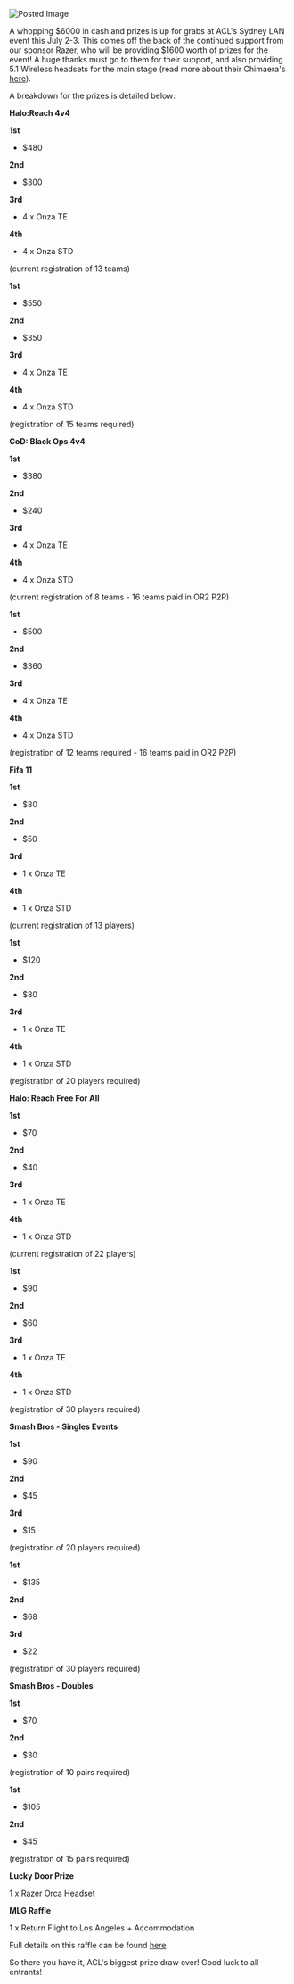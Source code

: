 ![Posted Image](http://www.aclpro.com.au/images/banner/aclsydprizesml.jpg)







A whopping $6000 in cash and prizes is up for grabs at ACL's Sydney LAN event this July 2-3. This comes off the back of the continued support from our sponsor Razer, who will be providing $1600 worth of prizes for the event! A huge thanks must go to them for their support, and also providing 5.1 Wireless headsets for the main stage (read more about their Chimaera's 
[here](http://www.aclpro.com.au/forums/topic/11898-razer-chimaera-51-named-the-official-headset-of-the-acl-pro-circuit/)).





A breakdown for the prizes is detailed below:









**Halo:Reach 4v4**





**1st**
 - $480



**2nd**
 - $300



**3rd**
 - 4 x Onza TE



**4th**
 - 4 x Onza STD


(current registration of 13 teams)









**1st**
 - $550



**2nd**
 - $350



**3rd**
 - 4 x Onza TE



**4th**
 - 4 x Onza STD


(registration of 15 teams required)









**CoD: Black Ops 4v4**





**1st**
 - $380



**2nd**
 - $240



**3rd**
 - 4 x Onza TE



**4th**
 - 4 x Onza STD


(current registration of 8 teams - 16 teams paid in OR2 P2P)









**1st**
 - $500



**2nd**
 - $360



**3rd**
 - 4 x Onza TE



**4th**
 - 4 x Onza STD


(registration of 12 teams required - 16 teams paid in OR2 P2P)









**Fifa 11**





**1st**
 - $80



**2nd**
 - $50



**3rd**
 - 1 x Onza TE



**4th**
 - 1 x Onza STD


(current registration of 13 players)









**1st**
 - $120



**2nd**
 - $80



**3rd**
 - 1 x Onza TE



**4th**
 - 1 x Onza STD


(registration of 20 players required)









**Halo: Reach Free For All**





**1st**
 - $70



**2nd**
 - $40



**3rd**
 - 1 x Onza TE



**4th**
 - 1 x Onza STD


(current registration of 22 players)









**1st**
 - $90



**2nd**
 - $60



**3rd**
 - 1 x Onza TE



**4th**
 - 1 x Onza STD


(registration of 30 players required)









**Smash Bros - Singles Events**





**1st**
 - $90



**2nd**
 - $45



**3rd**
 - $15


(registration of 20 players required)









**1st**
 - $135



**2nd**
 - $68



**3rd**
 - $22


(registration of 30 players required)









**Smash Bros - Doubles**





**1st**
 - $70



**2nd**
 - $30


(registration of 10 pairs required)









**1st**
 - $105



**2nd**
 - $45


(registration of 15 pairs required)









**Lucky Door Prize**




1 x Razer Orca Headset 









**MLG Raffle**




1 x Return Flight to Los Angeles + Accommodation





Full details on this raffle can be found 
[here](http://www.aclpro.com.au/forums/topic/11208-win-a-trip-to-mlg-anaheim-with-acl/).








So there you have it, ACL's biggest prize draw ever! Good luck to all entrants!
